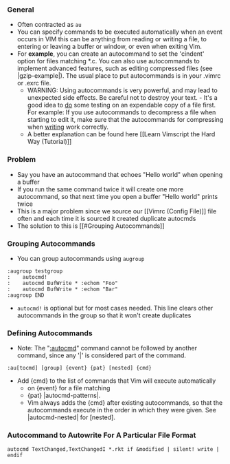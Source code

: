 ### General
- Often contracted as `au`
- You can specify commands to be executed automatically when an event occurs in VIM this can be anything from  reading or writing a file, to  entering or leaving a buffer or window, or even when exiting Vim. 
- For **example**, you can create an autocommand to set the 'cindent' option for files matching *.c.  You can also use autocommands to implement advanced features, such as editing compressed files (see |gzip-example|).  The usual place to put autocommands is in your .vimrc or .exrc file.
	- WARNING: Using autocommands is very powerful, and may lead to unexpected side effects.  Be careful not to destroy your text. - It's a good idea to [do](https://vimdoc.sourceforge.net/htmldoc/diff.html#do) some testing on an expendable copy of a file first.
	  For example: If you use autocommands to decompress a file when starting to
	  edit it, make sure that the autocommands for compressing when [writing](https://vimdoc.sourceforge.net/htmldoc/editing.html#writing) work
	  correctly.
  - A better explanation can be found here [[Learn Vimscript the Hard Way (Tutorial)]]

### Problem
- Say you have an autocommand that echoes "Hello world" when opening a buffer
- If you run the same command twice it will create one more autocommand, so that next time you open a buffer "Hello world" prints twice
- This is a major problem since we source our [[Vimrc (Config File)]] file often and each time it is sourced it created duplicate autocmds
- The solution to this is [[#Grouping Autocommands]]


### Grouping Autocommands
- You can group autocommands using `augroup`
```vim
:augroup testgroup
:    autocmd!
:    autocmd BufWrite * :echom "Foo"
:    autocmd BufWrite * :echom "Bar"
:augroup END
```
- `autocmd!` is optional but for most cases needed. This line clears other autocommands in the group so that it won't create duplicates

### Defining Autocommands
- Note: The "[:autocmd](https://vimdoc.sourceforge.net/htmldoc/autocmd.html#:autocmd)" command cannot be followed by another command, since any '|' is considered part of the command.
```
:au[tocmd] [group] {event} {pat} [nested] {cmd}
```
- Add {cmd} to the list of commands that Vim will execute automatically 
	- on {event} for a file matching
	- {pat} |autocmd-patterns|.
	- Vim always adds the {cmd} after existing autocommands, so that the autocommands execute in the order in which	they were given.  See |autocmd-nested| for [nested].



### Autocommand to Autowrite For A Particular File Format
```
autocmd TextChanged,TextChangedI *.rkt if &modified | silent! write | endif
```
